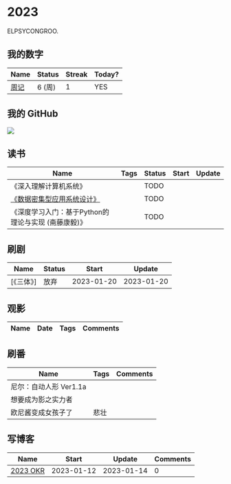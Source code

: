 # 2023

ELPSYCONGROO.

## 我的数字

<!--START_SECTION:my_number-->
| Name | Status | Streak | Today? | 
 | ---- | ---- | ---- | ---- |
| [周记](https://github.com/ParadiseWitch/2023/issues/2) | 6 (周) | 1 | YES |

<!--END_SECTION:my_number-->

## 我的 GitHub
<!-- <img align="middle" src="https://github-readme-stats-1.yihong0618.vercel.app/api?username=yihong0618&show_icons=true&&&hide_title=true&theme=radical" /> -->

![](https://ghchart.rshah.org/409ba5/ParadiseWitch)

## 读书

<!--START_SECTION:my_read-->
| Name                                                                     | Tags | Status | Start | Update |
| ------------------------------------------------------------------------ | ---- | ------ | ----- | ------ |
| 《深入理解计算机系统》                                                   |      | TODO   |       |        |
| [《数据密集型应用系统设计》](https://vonng.gitbooks.io/ddia-cn/content/) |      | TODO   |       |        |
| 《深度学习入门：基于Python的理论与实现 (斋藤康毅)》                        |      | TODO   |       |        |
<!--END_SECTION:my_read-->


## 刷剧

<!--START_SECTION:my_drama-->
| Name                                                                            | Status | Start      | Update     |
| ----------| ------ | ---------- | ---------- |
| [《三体》] | 放弃   | 2023-01-20 | 2023-01-20 |

<!--END_SECTION:my_drama-->


## 观影

<!--START_SECTION:my_movie-->
| Name | Date | Tags | Comments |
| ---- | ---- | ---- | -------- |

<!--END_SECTION:my_movie-->


## 刷番

<!--START_SECTION:my_bangumi-->
| Name                   | Tags | Comments |
| ---------------------- | ---- | -------- |
| 尼尔：自动人形 Ver1.1a |      |          |
| 想要成为影之实力者     |      |          |
| 欧尼酱变成女孩子了     | 悲壮 |          |

<!--END_SECTION:my_bangumi-->

## 写博客
<!--START_SECTION:my_blog-->
| Name | Start | Update | Comments | 
 | ---- | ---- | ---- | ---- |
| [2023 OKR](https://github.com/ParadiseWitch/gitblog/issues/1) | 2023-01-12 | 2023-01-14 | 0 | 

<!--END_SECTION:my_blog-->
